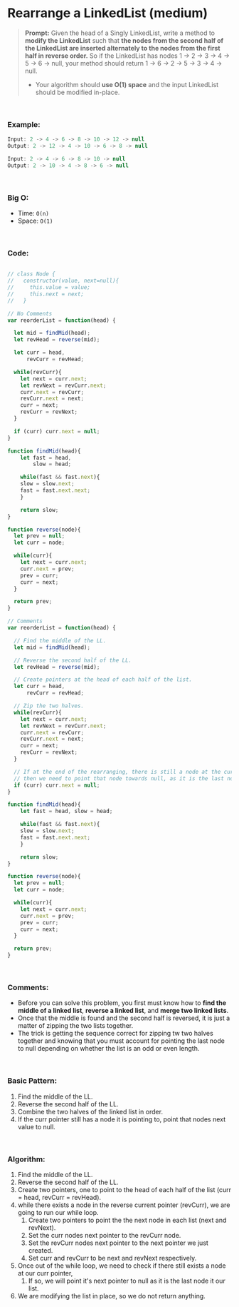 # Rearrange a LinkedList (medium)

> **Prompt:** Given the head of a Singly LinkedList, write a method to **modify the LinkedList** such that **the nodes from the second half of the LinkedList are inserted alternately to the nodes from the first half in reverse order.** So if the LinkedList has nodes 1 -> 2 -> 3 -> 4 -> 5 -> 6 -> null, your method should return 1 -> 6 -> 2 -> 5 -> 3 -> 4 -> null.
>
> - Your algorithm should **use O(1) space** and the input LinkedList should be modified in-place.

<br>

### **Example:**

```js
Input: 2 -> 4 -> 6 -> 8 -> 10 -> 12 -> null
Output: 2 -> 12 -> 4 -> 10 -> 6 -> 8 -> null

Input: 2 -> 4 -> 6 -> 8 -> 10 -> null
Output: 2 -> 10 -> 4 -> 8 -> 6 -> null
```

<br>

### **Big O:**

  - Time: `O(n)`
  - Space: `O(1)`

<br>

### **Code:**

```js

// class Node {
//   constructor(value, next=null){
//     this.value = value;
//     this.next = next;
//   }

// No Comments
var reorderList = function(head) {

  let mid = findMid(head);
  let revHead = reverse(mid);

  let curr = head,
      revCurr = revHead;

  while(revCurr){
    let next = curr.next;
    let revNext = revCurr.next;
    curr.next = revCurr;
    revCurr.next = next;
    curr = next;
    revCurr = revNext;
  }

  if (curr) curr.next = null;
}

function findMid(head){
    let fast = head, 
        slow = head;

    while(fast && fast.next){
    slow = slow.next;
    fast = fast.next.next;
    }

    return slow;
}

function reverse(node){
  let prev = null;
  let curr = node;

  while(curr){
    let next = curr.next;
    curr.next = prev;
    prev = curr;
    curr = next;
  }

  return prev;
}

// Comments
var reorderList = function(head) {

  // Find the middle of the LL.
  let mid = findMid(head);

  // Reverse the second half of the LL.
  let revHead = reverse(mid);

  // Create pointers at the head of each half of the list.
  let curr = head,
      revCurr = revHead;

  // Zip the two halves.
  while(revCurr){
    let next = curr.next;
    let revNext = revCurr.next;
    curr.next = revCurr;
    revCurr.next = next;
    curr = next;
    revCurr = revNext;
  }

  // If at the end of the rearranging, there is still a node at the current pointer,
  // then we need to point that node towards null, as it is the last node in our list.
  if (curr) curr.next = null;
}

function findMid(head){
    let fast = head, slow = head;

    while(fast && fast.next){
    slow = slow.next;
    fast = fast.next.next;
    }

    return slow;
}

function reverse(node){
  let prev = null;
  let curr = node;

  while(curr){
    let next = curr.next;
    curr.next = prev;
    prev = curr;
    curr = next;
  }

  return prev;
}
```

<br>

### **Comments:**
  - Before you can solve this problem, you first must know how to **find the middle of a linked list**, **reverse a linked list**, and **merge two linked lists**.
  - Once that the middle is found and the second half is reversed, it is just a matter of zipping the two lists together.
  - The trick is getting the sequence correct for zipping tw two halves together and knowing that you must account for pointing the last node to null depending on whether the list is an odd or even length.

<br>

### **Basic Pattern:**
  1. Find the middle of the LL.
  2. Reverse the second half of the LL.
  3. Combine the two halves of the linked list in order.
  4. If the curr pointer still has a node it is pointing to, point that nodes next value to null.

<br>

### **Algorithm:**
  1. Find the middle of the LL.
  2. Reverse the second half of the LL.
  3. Create two pointers, one to point to the head of each half of the list (curr = head, revCurr = revHead).
  4. while there exists a node in the reverse current pointer (revCurr), we are going to run our while loop.
     1. Create two pointers to point the the next node in each list (next and revNext).
     2. Set the curr nodes next pointer to the revCurr node.
     3. Set the revCurr nodes next pointer to the next pointer we just created.
     4. Set curr and revCurr to be next and revNext respectively.
  5. Once out of the while loop, we need to check if there still exists a node at our curr pointer,
     1. If so, we will point it's next pointer to null as it is the last node it our list.
  6. We are modifying the list in place, so we do not return anything.
